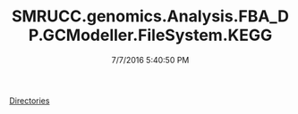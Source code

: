 ﻿---
title: SMRUCC.genomics.Analysis.FBA_DP.GCModeller.FileSystem.KEGG
date: 7/7/2016 5:40:50 PM
---

[Directories](T-SMRUCC.genomics.Analysis.FBA_DP.GCModeller.FileSystem.KEGG.Directories.html)
